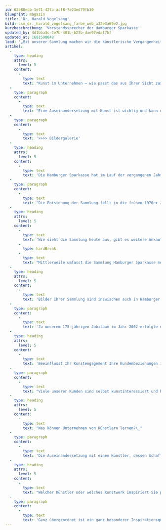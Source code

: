 ```yaml
---
id: 62e80ecb-1e71-427a-acf8-7e23ed79fb30
blueprint: magazin
title: 'Dr. Harald Vogelsang'
bild: csm_dr._harald_vogelsang_farbe_web_a32e3a69e2.jpg
kurzbeschreibung: 'Vorstandssprecher der Hamburger Sparkasse'
updated_by: 4d1bba3c-2e7b-401b-b23b-dae97edaf7bf
updated_at: 1681590048
lead: '„Mit unserer Sammlung machen wir die künstlerische Vergangenheit Hamburgs zugänglich.“'
artikel:
  -
    type: heading
    attrs:
      level: 5
    content:
      -
        type: text
        text: "Kunst im Unternehmen – wie passt das aus Ihrer Sicht zusammen?\_"
  -
    type: paragraph
    content:
      -
        type: text
        text: "Eine Auseinandersetzung mit Kunst ist wichtig und kann durchaus eine Komponente für Erfolg im Unternehmen sein: ansehen, verstehen, begreifen und Schlüsse ziehen. Wichtig für uns als regional stark verankertes Unternehmen war immer, die Kunst für Hamburg zu erhalten und die künstlerische Vergangenheit Hamburgs einer breiten Öffentlichkeit zur Verfügung zu stellen. Das sehen wir als Teil unserer gesellschaftlichen Verantwortung. \_"
  -
    type: paragraph
    content:
      -
        type: text
        text: '>>>> Bildergalerie'
  -
    type: heading
    attrs:
      level: 5
    content:
      -
        type: text
        text: 'Die Hamburger Sparkasse hat im Lauf der vergangenen Jahrzehnte eine eigene Sammlung aufgebaut. Wie sind die Ursprünge?'
  -
    type: paragraph
    content:
      -
        type: text
        text: "Die Entstehung der Sammlung fällt in die frühen 1970er Jahre. Damals entstand durch den Bau von neuen Filialgebäuden ein Austausch mit dem Maler Alfred Klosowski. Es wurden zahlreiche Bilder des Künstlers angekauft, da er in einer außerordentlich prägnanten Handschrift die Stadt und den Hamburger Hafen darstellte. Die Filialen wurden nach und nach mit kolorierten Stadtteilansichten dieses Künstlers ausgestattet. Zwischen 1980 und 1990 entstand ein regelmäßiger Kontakt mit dem bekannten Hamburger Freilichtmaler Albert Feser, einem Schüler der Künstlerclubmitglieder Arthur Siebelist und Julius Wohlers. So entstand der typische Hamburg-Bezug unserer Sammlung. Der Ankauf von zahlreichen Bildern aus allen Bereichen des Hamburger Stadtbildes hat die Sammlung erweitert.\_"
  -
    type: heading
    attrs:
      level: 5
    content:
      -
        type: text
        text: 'Wie sieht die Sammlung heute aus, gibt es weitere Ankäufe?'
      -
        type: hardBreak
      -
        type: text
        text: "Mittlerweile umfasst die Sammlung Hamburger Sparkasse mehr als 900 Kunstwerke mit klarem Hamburg-Bezug, vorrangig von Malern des Hamburgischen Künstlerclubs, der Hamburgischen Sezession und verschiedener moderner Strömungen in Hamburg. In der Vergangenheit haben auch Mitarbeiter immer wieder die Sammlung mit Zukäufen geprägt. Aktuell ist die Haspa nicht dabei, die Sammlung auszuweiten.\_"
  -
    type: heading
    attrs:
      level: 5
    content:
      -
        type: text
        text: 'Bilder Ihrer Sammlung sind inzwischen auch in Hamburger Museen ausgestellt. Wie kam es dazu?'
  -
    type: paragraph
    content:
      -
        type: text
        text: 'Zu unserem 175-jährigen Jubiläum im Jahr 2002 erfolgte der Ankauf eines großen Konvoluts des Kunstsammlers Prof. Dr. Hermann-Josef Bunte, in dem zentrale Werke der Hamburgischen Sezession und des Hamburgischen Künstlerclubs von 1897 versammelt sind. Diese Bilder stellte die Haspa dem Museum für Kunst und Gewerbe ebenfalls im Jahr 2002, als das Museum gleichzeitig sein 125-jähriges Jubiläum feierte, als Dauerleihgabe zur Verfügung. Ein weiterer Ankauf von Prof. Dr. Bunte im Jahr 2004 erweiterte die Dauerleihgabe auf ca. 400 Kunstwerke. Darüber hinaus stellte die Haspa der Hamburger Kunsthalle 29 Werke der Künstlergruppe Zebra als Dauerleihgabe zur Verfügung.'
  -
    type: heading
    attrs:
      level: 5
    content:
      -
        type: text
        text: 'Beeinflusst Ihr Kunstengagement Ihre Kundenbeziehungen in irgendeiner Form?'
  -
    type: paragraph
    content:
      -
        type: text
        text: "Viele unserer Kunden sind selbst kunstinteressiert und besuchen gern unsere Ausstellungen in der Filiale sowie im Museum für Kunst und Gewerbe. Wir kommen gern auch zu diesen Themen mit unseren Kunden ins Gespräch.\_"
  -
    type: heading
    attrs:
      level: 5
    content:
      -
        type: text
        text: "Was können Unternehmen von Künstlern lernen?\_"
  -
    type: paragraph
    content:
      -
        type: text
        text: 'Die Auseinandersetzung mit einem Künstler, dessen Schaffen und Sichtweisen kann Unternehmen und Mitarbeitern interessante Perspektiven eröffnen. Im Falle der Sammlung Hamburger Sparkasse kommt der besondere regionale Bezug hinzu und führt zu einer intensiven Beschäftigung mit den eigenen kulturellen Wurzeln. Das stärkt nicht nur die regionale Identität, sondern auch die Toleranz gegenüber anderen Kulturen.'
  -
    type: heading
    attrs:
      level: 5
    content:
      -
        type: text
        text: "Welcher Künstler oder welches Kunstwerk inspiriert Sie persönlich ganz besonders?\_"
  -
    type: paragraph
    content:
      -
        type: text
        text: 'Ganz übergeordnet ist ein ganz besonderer Inspirationsquell in Hamburg die Elbe – nicht nur für mich. Hier trifft die Metropole Hamburg auf ihre wechselhafte Geschichte und ihre Wurzeln. Ohne „der Elbe Auen“ wäre Hamburg hier nicht entstanden. Ohne Elbe kein Hafen, kein Schiffbau – und keine Wracks. Sie gibt uns Kraft, Entspannung, Erholung, Fernweh, Weitblick, Kindheitsträume, Strandpartys, Osterfeuer, romantische Lagerfeuer, bestaunte Eisschollen, wunderschöne graue Morgenstunden, Hundetoben, flatternde Segel, vibrierende Schiffsschrauben, sandige Füße, eine Flaschenpost – und immer wieder neue Motive.'
---
```

